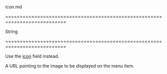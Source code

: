 <!--**
/*-------------------------------------------
    Auto-generated file. Do not modify.
-------------------------------------------

**-->
<!--dep-->icon.md<!--/dep-->
===========================================================================
<!--type-->String<!--/type-->
===========================================================================

<!--deprecated-->
Use the [icon]({basewidgetpath}/Default_Item_Template/#icon) field instead.
<!--/deprecated-->

<!--shortDescription-->
A URL pointing to the image to be displayed on the menu item.
<!--/shortDescription-->

<!--fullDescription-->

<!--/fullDescription-->